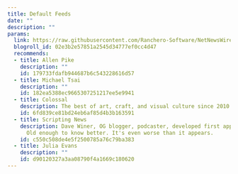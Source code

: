 ```yaml
---
title: Default Feeds
date: ""
description: ""
params:
  link: https://raw.githubusercontent.com/Ranchero-Software/NetNewsWire/refs/heads/main/Shared/Importers/DefaultFeeds.opml
  blogroll_id: 02e3b2e57851a2545d34777ef0cc4d47
  recommends:
  - title: Allen Pike
    description: ""
    id: 179733fdafb944687b6c543228616d57
  - title: Michael Tsai
    description: ""
    id: 182ea5388ec9665307251217ee5e9941
  - title: Colossal
    description: The best of art, craft, and visual culture since 2010.
    id: 6fd839ce81bd24eb6af85d4b3b163591
  - title: Scripting News
    description: Dave Winer, OG blogger, podcaster, developed first apps in many categories.
      Old enough to know better. It's even worse than it appears.
    id: c550c508de4e5f2500785a76c79ba383
  - title: Julia Evans
    description: ""
    id: d90120327a3aa08790f4a1669c180620
---
```

